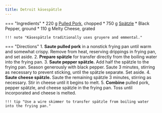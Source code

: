 ```yaml
---
title: Detroit käsespätzle
---
```


=== "Ingredients"
    * 220 g [Pulled Pork](../../references/techniques/pulled-pork.md), chopped
    * 750 g [Spätzle](../pasta/spaetzle.md)
    * Black Pepper, ground
    * 110 g Melty Cheese, grated

    !!! note "Käsespätzle traditionally uses gruyere and emmental."

=== "Directions"
    1. **Saute pulled pork** in a nonstick frying pan until warm and somewhat crispy. Remove from heat, reserving drippings in frying pan, and set aside.
    2. **Prepare spätzle** for transfer directly from the boiling water into the frying pan.
    3. **Saute pepper spätzle.** Add half the spätzle to the frying pan. Season generously with black pepper. Saute 3 minutes, stirring as necessary to prevent sticking, until the spätzle separate. Set aside.
    4. **Saute cheese spätzle.** Saute the remaining spätzle 3 minutes, stirring as necessary. Stir in cheese until it begins to melt.
    5. **Combine** pulled pork, pepper spätzle, and cheese spätzle in the frying pan. Toss until incorporated and cheese is melted.

    !!! tip "Use a wire skimmer to transfer spätzle from boiling water into the frying pan."
